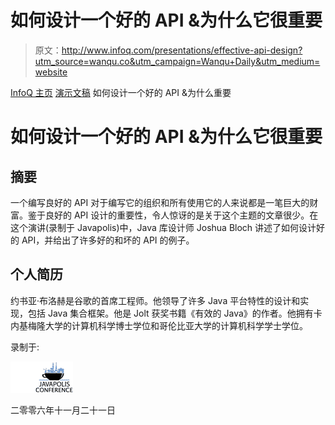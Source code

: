 # 如何设计一个好的 API &为什么它很重要

> 原文：<http://www.infoq.com/presentations/effective-api-design?utm_source=wanqu.co&utm_campaign=Wanqu+Daily&utm_medium=website>



[InfoQ 主页](/?itm_source=infoq&itm_medium=breadcrumbs_feature&itm_campaign=breadcrumbs "InfoQ Homepage") [演示文稿](/presentations?itm_source=infoq&itm_medium=breadcrumbs_feature&itm_campaign=breadcrumbs "Presentations") 如何设计一个好的 API &为什么重要

# 如何设计一个好的 API &为什么它很重要

## 摘要

一个编写良好的 API 对于编写它的组织和所有使用它的人来说都是一笔巨大的财富。鉴于良好的 API 设计的重要性，令人惊讶的是关于这个主题的文章很少。在这个演讲(录制于 Javapolis)中，Java 库设计师 Joshua Bloch 讲述了如何设计好的 API，并给出了许多好的和坏的 API 的例子。

## 个人简历

约书亚·布洛赫是谷歌的首席工程师。他领导了许多 Java 平台特性的设计和实现，包括 Java 集合框架。他是 Jolt 获奖书籍《有效的 Java》的作者。他拥有卡内基梅隆大学的计算机科学博士学位和哥伦比亚大学的计算机科学学士学位。

录制于:

[![](img/e6bd48b9bd86bdef9a87f27d35a6c07c.png)](http://www.infoq.com/presentations/effective-api-design/) 

二零零六年十一月二十一日

<input type="hidden" name="" value="1" id="cont_item_primary_topic">